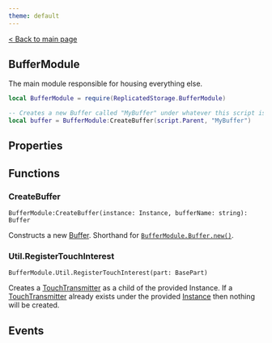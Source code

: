 ```yaml
---
theme: default
---
```


[< Back to main page](../)

## BufferModule

The main module responsible for housing everything else.

```lua
local BufferModule = require(ReplicatedStorage.BufferModule)

-- Creates a new Buffer called "MyBuffer" under whatever this script is parented to.
local buffer = BufferModule:CreateBuffer(script.Parent, "MyBuffer")
```
## Properties

## Functions

### CreateBuffer
`BufferModule:CreateBuffer(instance: Instance, bufferName: string): Buffer`

Constructs a new [Buffer](/Buffer). Shorthand for [`BufferModule.Buffer.new()`](/Buffer#new).

### Util.RegisterTouchInterest
`BufferModule.Util.RegisterTouchInterest(part: BasePart)`

Creates a [TouchTransmitter](https://developer.roblox.com/api-reference/class/TouchTransmitter) as a child of the provided Instance. If a [TouchTransmitter](https://developer.roblox.com/api-reference/class/TouchTransmitter) already exists under the provided [Instance](https://developer.roblox.com/api-reference/class/Instance) then nothing will be created.

## Events
